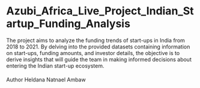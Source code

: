 # Azubi_Africa_Live_Project_Indian_Startup_Funding_Analysis
The project aims to analyze the funding trends of start-ups in India from 2018 to 2021. By delving into the provided datasets containing information on start-ups, funding amounts, and investor details, the objective is to derive insights that will guide the team in making informed decisions about entering the Indian start-up ecosystem.

####
Author
Heldana Natnael Ambaw
